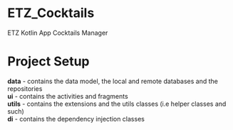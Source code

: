 # ETZ_Cocktails

ETZ Kotlin App Cocktails Manager

# Project Setup

**data** - contains the data model, the local and remote databases and the repositories <br>
**ui** - contains the activities and fragments <br>
**utils** - contains the extensions and the utils classes (i.e helper classes and such) <br>
**di** - contains the dependency injection classes <br>

